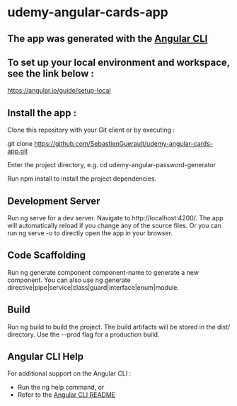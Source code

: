 # udemy-angular-cards-app

## **The app was generated with the [Angular CLI](https://github.com/angular/angular-cli)**

## To set up your local environment and workspace, see the link below : 

https://angular.io/guide/setup-local


## **Install the app :**

Clone this repository with your Git client or by executing :

git clone https://github.com/SebastienGuerault/udemy-angular-cards-app.git

Enter the project directory, e.g. cd udemy-angular-password-generator

Run npm install to install the project dependencies.

## **Development Server**

Run ng serve for a dev server. Navigate to http://localhost:4200/. The app will automatically reload if you change any of the source files.
Or you can run ng serve -o to directly open the app in your browser.

## **Code Scaffolding**

Run ng generate component component-name to generate a new component. You can also use ng generate directive|pipe|service|class|guard|interface|enum|module.

## **Build**

Run ng build to build the project. The build artifacts will be stored in the dist/ directory. Use the --prod flag for a production build.

## **Angular CLI Help**

For additional support on the Angular CLI :

- Run the ng help command, or
- Refer to the [Angular CLI README](https://github.com/angular/angular-cli/blob/master/README.md)

